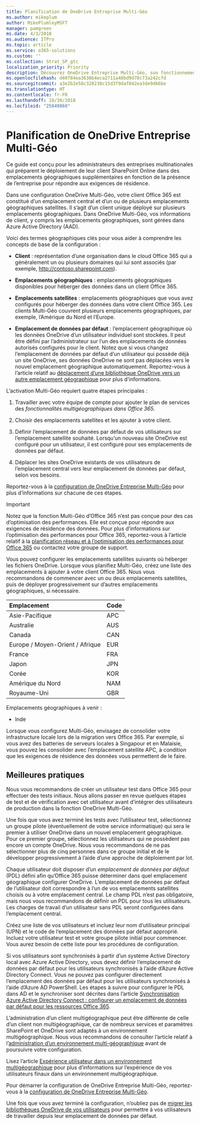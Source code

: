 ```yaml
---
title: Planification de OneDrive Entreprise Multi-Géo
ms.author: mikeplum
author: MikePlumleyMSFT
manager: pamgreen
ms.date: 4/3/2018
ms.audience: ITPro
ms.topic: article
ms.service: o365-solutions
ms.custom: ''
ms.collection: Strat_SP_gtc
localization_priority: Priority
description: Découvrez OneDrive Entreprise Multi-Géo, son fonctionnement et les emplacements géographiques disponibles pour le stockage des données.
ms.openlocfilehash: d40f84ea3636b4eca2711a48bd9d70c73a242cfd
ms.sourcegitcommit: a3e2b2e58c328238c15d3f9daf042ea3de9d66be
ms.translationtype: HT
ms.contentlocale: fr-FR
ms.lasthandoff: 10/30/2018
ms.locfileid: "25849860"
---
```

# <a name="plan-for-onedrive-for-business-multi-geo"></a>Planification de OneDrive Entreprise Multi-Géo

Ce guide est conçu pour les administrateurs des entreprises multinationales qui préparent le déploiement de leur client SharePoint Online dans des emplacements géographiques supplémentaires en fonction de la présence de l’entreprise pour répondre aux exigences de résidence.

Dans une configuration OneDrive Multi-Géo, votre client Office 365 est constitué d’un emplacement central et d’un ou de plusieurs emplacements géographiques satellites. Il s’agit d’un client unique déployé sur plusieurs emplacements géographiques. Dans OneDrive Multi-Géo, vos informations de client, y compris les emplacements géographiques, sont gérées dans Azure Active Directory (AAD). 

Voici des termes géographiques clés pour vous aider à comprendre les concepts de base de la configuration :

-   **Client** : représentation d’une organisation dans le cloud Office 365 qui a généralement un ou plusieurs domaines qui lui sont associés (par exemple, http://contoso.sharepoint.com). 

-   **Emplacements géographiques** : emplacements géographiques disponibles pour héberger des données dans un client Office 365.

-   **Emplacements satellites** : emplacements géographiques que vous avez configurés pour héberger des données dans votre client Office 365. Les clients Multi-Géo couvrent plusieurs emplacements géographiques, par exemple, l’Amérique du Nord et l’Europe.

-   **Emplacement de données par défaut** : l’emplacement géographique où les données OneDrive d’un utilisateur individuel sont stockées. Il peut être défini par l’administrateur sur l’un des emplacements de données autorisés configurés pour le client. Notez que si vous changez l’emplacement de données par défaut d’un utilisateur qui possède déjà un site OneDrive, ses données OneDrive ne sont pas déplacées vers le nouvel emplacement géographique automatiquement. Reportez-vous à l’article relatif au [déplacement d’une bibliothèque OneDrive vers un autre emplacement géographique](move-onedrive-between-geo-locations.md) pour plus d’informations.

L’activation Multi-Géo requiert quatre étapes principales :

1.  Travailler avec votre équipe de compte pour ajouter le plan de services des _fonctionnalités multigéographiques dans Office 365_.

2.  Choisir des emplacements satellites et les ajouter à votre client.

3.  Définir l’emplacement de données par défaut de vos utilisateurs sur l’emplacement satellite souhaité. Lorsqu’un nouveau site OneDrive est configuré pour un utilisateur, il est configuré pour ses emplacements de données par défaut.

4.  Déplacer les sites OneDrive existants de vos utilisateurs de l’emplacement central vers leur emplacement de données par défaut, selon vos besoins.

Reportez-vous à la [configuration de OneDrive Entreprise Multi-Géo](multi-geo-tenant-configuration.md) pour plus d’informations sur chacune de ces étapes.

> [!IMPORTANT]
> Notez que la fonction Multi-Géo d’Office 365 n’est pas conçue pour des cas d’optimisation des performances. Elle est conçue pour répondre aux exigences de résidence des données. Pour plus d’informations sur l’optimisation des performances pour Office 365, reportez-vous à l’article relatif à la [planification réseau et à l’optimisation des performances pour Office 365](https://support.office.com/article/e5f1228c-da3c-4654-bf16-d163daee8848) ou contactez votre groupe de support.

Vous pouvez configurer les emplacements satellites suivants où héberger les fichiers OneDrive. Lorsque vous planifiez Multi-Géo, créez une liste des emplacements à ajouter à votre client Office 365. Nous vous recommandons de commencer avec un ou deux emplacements satellites, puis de déployer progressivement sur d’autres emplacements géographiques, si nécessaire.

<table>
<thead>
<tr class="header">
<th align="left"><strong>Emplacement</strong></th>
<th align="left"><strong>Code</strong></th>
</tr>
</thead>
<tbody>
<tr class="odd">
<td align="left">Asie-Pacifique</td>
<td align="left">APC</td>
</tr>
<tr class="even">
<td align="left">Australie</td>
<td align="left">AUS</td>
</tr>
<tr class="odd">
<td align="left">Canada</td>
<td align="left">CAN</td>
</tr>
<tr class="even">
<td align="left">Europe / Moyen-Orient / Afrique</td>
<td align="left">EUR</td>
</tr>
<tr class="odd">
<td align="left">France</td>
<td align="left">FRA</td>
</tr>
<tr class="odd">
<td align="left">Japon</td>
<td align="left">JPN</td>
</tr>
<tr class="even">
<td align="left">Corée</td>
<td align="left">KOR</td>
</tr>
<tr class="odd">
<td align="left">Amérique du Nord</td>
<td align="left">NAM</td>
</tr>
<tr class="odd">
<td align="left">Royaume-Uni</td>
<td align="left">GBR</td>
</tr>
</tbody>
</table>

Emplacements géographiques à venir :
  
- Inde

Lorsque vous configurez Multi-Géo, envisagez de consolider votre infrastructure locale lors de la migration vers Office 365. Par exemple, si vous avez des batteries de serveurs locales à Singapour et en Malaisie, vous pouvez les consolider avec l’emplacement satellite APC, à condition que les exigences de résidence des données vous permettent de le faire.

## <a name="best-practices"></a>Meilleures pratiques

Nous vous recommandons de créer un utilisateur test dans Office 365 pour effectuer des tests initiaux. Nous allons passer en revue quelques étapes de test et de vérification avec cet utilisateur avant d’intégrer des utilisateurs de production dans la fonction OneDrive Multi-Géo.

Une fois que vous avez terminé les tests avec l’utilisateur test, sélectionnez un groupe pilote (éventuellement de votre service informatique) qui sera le premier à utiliser OneDrive dans un nouvel emplacement géographique. Pour ce premier groupe, sélectionnez les utilisateurs qui ne possèdent pas encore un compte OneDrive. Nous vous recommandons de ne pas sélectionner plus de cinq personnes dans ce groupe initial et de le développer progressivement à l’aide d’une approche de déploiement par lot.

Chaque utilisateur doit disposer d’un *emplacement de données par défaut* (PDL) défini afin qu’Office 365 puisse déterminer dans quel emplacement géographique configurer OneDrive. L’emplacement de données par défaut de l’utilisateur doit correspondre à l’un de vos emplacements satellites choisis ou à votre emplacement central. Le champ PDL n’est pas obligatoire, mais nous vous recommandons de définir un PDL pour tous les utilisateurs. Les charges de travail d’un utilisateur sans PDL seront configurées dans l’emplacement central.   

Créez une liste de vos utilisateurs et incluez leur nom d’utilisateur principal (UPN) et le code de l’emplacement des données par défaut approprié. Incluez votre utilisateur test et votre groupe pilote initial pour commencer. Vous aurez besoin de cette liste pour les procédures de configuration.

Si vos utilisateurs sont synchronisés à partir d’un système Active Directory local avec Azure Active Directory, vous devez définir l’emplacement de données par défaut pour les utilisateurs synchronisés à l’aide d’Azure Active Directory Connect. Vous ne pouvez pas configurer directement l’emplacement des données par défaut pour les utilisateurs synchronisés à l’aide d’Azure AD PowerShell. Les étapes à suivre pour configurer le PDL dans AD et le synchroniser sont décrites dans l’article [Synchronisation Azure Active Directory Connect : configurer un emplacement de données par défaut pour les ressources Office 365](https://docs.microsoft.com/fr-FR/azure/active-directory/connect/active-directory-aadconnectsync-feature-preferreddatalocation).

L’administration d’un client multigéographique peut être différente de celle d’un client non multigéographique, car de nombreux services et paramètres SharePoint et OneDrive sont adaptés à un environnement multigéographique. Nous vous recommandons de consulter l’article relatif à l’[administration d’un environnement multi-géographique](administering-a-multi-geo-environment.md) avant de poursuivre votre configuration.

Lisez l’article [Expérience utilisateur dans un environnement multigéographique](multi-geo-user-experience.md) pour plus d’informations sur l’expérience de vos utilisateurs finaux dans un environnement multigéographique.

Pour démarrer la configuration de OneDrive Entreprise Multi-Géo, reportez-vous à la [configuration de OneDrive Entreprise Multi-Géo](multi-geo-tenant-configuration.md).

Une fois que vous avez terminé la configuration, n’oubliez pas de [migrer les bibliothèques OneDrive de vos utilisateurs](move-onedrive-between-geo-locations.md) pour permettre à vos utilisateurs de travailler depuis leur emplacement de données par défaut.
